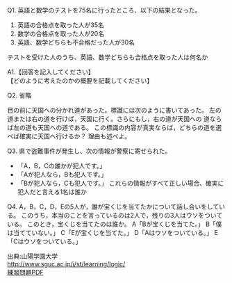 Q1. 英語と数学のテストを75名に行ったところ、以下の結果となった。  
1. 英語の合格点を取った人が35名  
2. 数学の合格点を取った人が20名  
3. 英語、数学どちらも不合格だった人が30名  

テストを受けた人のうち、英語、数学どちらも合格点を取った人は何名か

A1.【回答を記入してください】  
【どのように考えたのかの概要を記載してください】 

Q2. 省略

目の前に天国への分かれ道があった。標識には次のように書いてあった。
左の道または右の道を行けば，天国に行く。さらにもし，右の道が天国への
道ならば左の道も天国への道である。
この標識の内容が真実ならば，どちらの道を選べば確実に天国へ行けるか？ 理由も述べよ。

Q3. 県で盗難事件が発生し、次の情報が警察に寄せられた。
- 「A，B，Cの誰かが犯人です。」
- 「Aが犯人なら，Bも犯人です。」
- 「Bが犯人なら，Cも犯人です。」
これらの情報がすべて正しい場合、確実に犯人だと言える1名は誰か

Q4.
A，B，C，D，Eの5人が，誰が宝くじを当てたかについて話し合いをしている。
このうち，本当のことを言っているのは2人で，残りの3人はウソをついている。
このとき，宝くじを当てたのは誰か。
A「Bが宝くじを当てた。」
B「僕は当てていない。」
C「Eが宝くじを当てた。」
D「Aはウソをついている。」
E「Cはウソをついている。」

出典:山陽学園大学  
http://www.sguc.ac.jp/i/st/learning/logic/  
[練習問題PDF](http://www.sguc.ac.jp/i/st/learning/logic/%E5%91%BD%E9%A1%8C%E8%AB%96%E7%90%86_%E7%B7%B4%E7%BF%92%E5%95%8F%E9%A1%8C.pdf)
